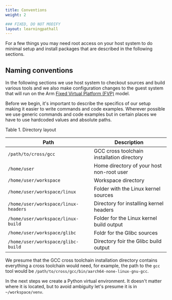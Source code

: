 ```yaml
---
title: Conventions
weight: 2

### FIXED, DO NOT MODIFY
layout: learningpathall
---
```


For a few things you may need root access on your host system to do minimal setup and
install packages that are described in the following sections.

## Naming conventions

In the following sections we use host system to checkout sources and build various
tools and we also make configuration changes to the guest system that will run on
the Arm [Fixed Virtual Platform (FVP)][1] model.

Before we begin, it's important to describe the specifics of our setup making it easier
to write commands and code examples. Wherever possible we use generic commands and code
examples but in certain places we have to use hardcoded values and absolute paths.

Table 1. Directory layout

| Path                                 | Description                                |
|--------------------------------------|--------------------------------------------|
| `/path/to/cross/gcc`                 | GCC cross toolchain installation directory |
| `/home/user`                         | Home directory of your host non-root user  |
| `/home/user/workspace`               | Workspace directory                        |
| `/home/user/workspace/linux`         | Folder with the Linux kernel sources       |
| `/home/user/workspace/linux-headers` | Directory for installing kernel headers    |
| `/home/user/workspace/linux-build`   | Folder for the Linux kernel build output   |
| `/home/user/workspace/glibc`         | Foldr for the Glibc sources                |
| `/home/user/workspace/glibc-build`   | Directory foir the Glibc build output      |



We presume that the GCC cross toolchain installation directory contains everything a
cross toolchain would need, for example, the path to the `gcc` tool would be
`/path/to/cross/gcc/bin/aarch64-none-linux-gnu-gcc`.

In the next steps we create a Python virtual environment. It doesn't matter where
it is located, but to avoid ambiguity let's presume it is in `~/workspace/venv`.

[1]: https://developer.arm.com/downloads/-/arm-ecosystem-fvps
